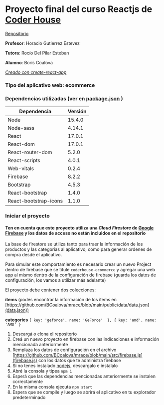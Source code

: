 # Proyecto final del curso Reactjs de [Coder House](https://www.coderhouse.com/)

[Repositorio](https://github.com/BCoalova/mrace)

**Profesor**: Horacio Gutierrez Estevez

**Tutora**: Rocío Del Pilar Esteban

**Alumno**: Boris Coalova

[*Creado con create-react-app*](https://create-react-app.dev/)

### Tipo del aplicativo web: ecommerce

### Dependencias utilizadas (ver en [package.json](https://github.com/BCoalova/mrace/blob/main/package.json) )

Dependencia | Versión 
----------- | -----------  
Node | 15.4.0 
Node-sass | 4.14.1 
React | 17.0.1 
React-dom | 17.0.1 
React-router-dom | 5.2.0 
React-scripts | 4.0.1 
Web-vitals | 0.2.4 
Firebase | 8.2.2 
Bootstrap | 4.5.3  
React-bootstrap | 1.4.0 
React-bootstrap-icons | 1.1.0 


### Iniciar el proyecto

#### Ten en cuenta que este proyecto utiliza una *Cloud Firestore* de [Google Firebase](https://firebase.google.com/) y los datos de acceso no están incluidos en el repositorio 

La base de firestore se utiliza tanto para traer la información de los productos y las categorias al aplicativo, como para generar ordenes de compra desde el aplicativo. 

Para simular este comportamiento es necesario crear un nuevo Project dentro de firebase que se titule ```coderhouse-ecommerce``` y agregar una web app al mismo dentro de la configuración de firebase (guarda los datos de configuración, los vamos a utilizar más adelante)

El proyecto debe contener dos colecciones: 

**items** (podés encontrar la información de los items en [https://github.com/BCoalova/mrace/blob/main/public/data/data.json](data.json))  

**categories** ```{ key: 'geforce', name: 'GeForce'  }, { key: 'amd', name: 'AMD' }``` 

1. Descargá o clona el repositorio
2. Creá un nuevo proyecto en firebase con las indicaciones e información mencionada anteriormente
3. Remplaza los datos de configuración en el archivo  [https://github.com/BCoalova/mrace/blob/main/src/firebase.js](firebase.js) con los datos que te administra firebase
3. Si no tenes instalado [nodejs](https://nodejs.org/), descargalo e instalalo
4. Abré la consola y tipea ```npm i``` 
5. Esperá que las dependencias mencionadas anteriormente se instalen correctamente
6. En la misma consola ejecuta ```npm start```
7. Espera que se compile y luego se abrirá el aplicativo en tu explorador predeterminado

